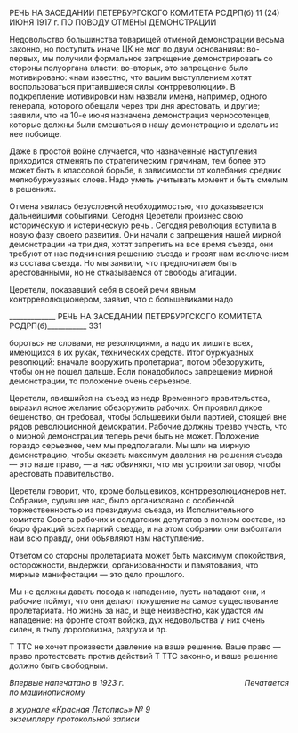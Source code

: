 РЕЧЬ НА ЗАСЕДАНИИ ПЕТЕРБУРГСКОГО КОМИТЕТА РСДРП(б) 11 (24) ИЮНЯ 1917 г. ПО ПОВОДУ ОТМЕНЫ ДЕМОНСТРАЦИИ

Недовольство большинства товарищей отменой демонстрации весьма законно, но поступить иначе ЦК не мог по двум основаниям: во-первых, мы получили формальное запрещение демонстрировать со стороны полуоргана власти; во-вторых, это запреще­ние было мотивировано: «нам известно, что вашим выступлением хотят воспользовать­ся притаившиеся силы контрреволюции». В подкрепление мотивировки нам назвали имена, например, одного генерала, которого обещали через три дня арестовать, и дру­гие; заявили, что на 10-е июня назначена демонстрация черносотенцев, которые долж­ны были вмешаться в нашу демонстрацию и сделать из нее побоище.

Даже в простой войне случается, что назначенные наступления приходится отменять по стратегическим причинам, тем более это может быть в классовой борьбе, в зависи­мости от колебания средних мелкобуржуазных слоев. Надо уметь учитывать момент и быть смелым в решениях.

Отмена явилась безусловной необходимостью, что доказывается дальнейшими со­бытиями. Сегодня Церетели произнес свою историческую и истерическую речь . Се­годня революция вступила в новую фазу своего развития. Они начали с запрещения нашей мирной демонстрации на три дня, хотят запретить на все время съезда, они тре­буют от нас подчинения решению съезда и грозят нам исключением из состава съезда. Но мы заявили, что предпочитаем быть арестованными, но не отказываемся от свободы агитации.

Церетели, показавший себя в своей речи явным контрреволюционером, заявил, что с большевиками надо

  

_____________ РЕЧЬ НА ЗАСЕДАНИИ ПЕТЕРБУРГСКОГО КОМИТЕТА РСДРП(б)___________ 331

бороться не словами, не резолюциями, а надо их лишить всех, имеющихся в их руках, технических средств. Итог буржуазных революций: вначале вооружить пролетариат, потом обезоружить, чтобы он не пошел дальше. Если понадобилось запрещение мир­ной демонстрации, то положение очень серьезное.

Церетели, явившийся на съезд из недр Временного правительства, выразил ясное желание обезоружить рабочих. Он проявил дикое бешенство, он требовал, чтобы боль­шевики были партией, стоящей вне рядов революционной демократии. Рабочие долж­ны трезво учесть, что о мирной демонстрации теперь речи быть не может. Положение гораздо серьезнее, чем мы предполагали. Мы шли на мирную демонстрацию, чтобы оказать максимум давления на решения съезда — это наше право, — а нас обвиняют, что мы устроили заговор, чтобы арестовать правительство.

Церетели говорит, что, кроме большевиков, контрреволюционеров нет. Собрание, судившее нас, было организовано с особенной торжественностью из президиума съез­да, из Исполнительного комитета Совета рабочих и солдатских депутатов в полном со­ставе, из бюро фракций всех партий съезда, и на этом собрании они выболтали нам всю правду, они объявляют нам наступление.

Ответом со стороны пролетариата может быть максимум спокойствия, осторожно­сти, выдержки, организованности и памятования, что мирные манифестации — это де­ло прошлого.

Мы не должны давать повода к нападению, пусть нападают они, и рабочие поймут, что они делают покушение на самое существование пролетариата. Но жизнь за нас, и еще неизвестно, как удастся им нападение: на фронте стоят войска, дух недовольства у них очень силен, в тылу дороговизна, разруха и пр.

Τ TTC не хочет произвести давление на ваше решение. Ваше право — право протесто­вать против действий Τ TTC законно, и ваше решение должно быть свободным.

_Впервые напечатано в 1923 г.                                                       Печатается по машинописному_

_в журнале «Красная Летопись» № 9                                                 экземпляру протокольной записи_